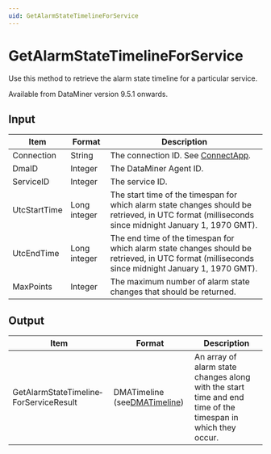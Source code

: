 ```yaml
---
uid: GetAlarmStateTimelineForService
---
```


# GetAlarmStateTimelineForService

Use this method to retrieve the alarm state timeline for a particular service.

Available from DataMiner version 9.5.1 onwards.

## Input

| Item | Format | Description |
|--|--|--|
| Connection | String | The connection ID. See [ConnectApp](xref:ConnectApp). |
| DmaID | Integer | The DataMiner Agent ID. |
| ServiceID | Integer | The service ID. |
| UtcStartTime | Long integer | The start time of the timespan for which alarm state changes should be retrieved, in UTC format (milliseconds since midnight January 1, 1970 GMT). |
| UtcEndTime | Long integer | The end time of the timespan for which alarm state changes should be retrieved, in UTC format (milliseconds since midnight January 1, 1970 GMT). |
| MaxPoints | Integer | The maximum number of alarm state changes that should be returned. |

## Output

| Item | Format | Description |
|--|--|--|
| GetAlarmStateTimeline­ForServiceResult | DMATimeline (see[DMATimeline](xref:DMATimeline)) | An array of alarm state changes along with the start time and end time of the timespan in which they occur. |
